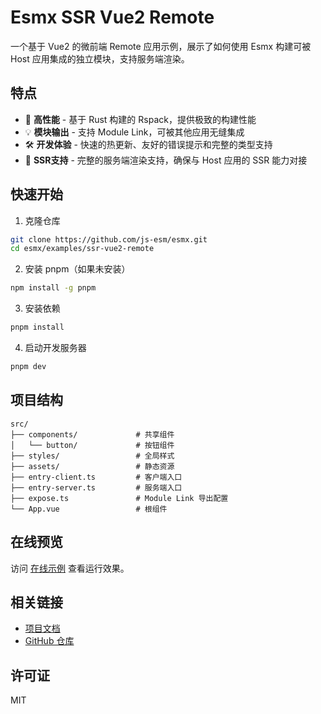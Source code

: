 # Esmx SSR Vue2 Remote

一个基于 Vue2 的微前端 Remote 应用示例，展示了如何使用 Esmx 构建可被 Host 应用集成的独立模块，支持服务端渲染。

## 特点

- 🚀 **高性能**   - 基于 Rust 构建的 Rspack，提供极致的构建性能
- 💡 **模块输出** - 支持 Module Link，可被其他应用无缝集成
- 🛠 **开发体验** - 快速的热更新、友好的错误提示和完整的类型支持
- 📱 **SSR支持** - 完整的服务端渲染支持，确保与 Host 应用的 SSR 能力对接

## 快速开始

1. 克隆仓库
```bash
git clone https://github.com/js-esm/esmx.git
cd esmx/examples/ssr-vue2-remote
```

2. 安装 pnpm（如果未安装）
```bash
npm install -g pnpm
```

3. 安装依赖
```bash
pnpm install
```

4. 启动开发服务器
```bash
pnpm dev
```

## 项目结构

```
src/
├── components/             # 共享组件
│   └── button/             # 按钮组件
├── styles/                 # 全局样式
├── assets/                 # 静态资源
├── entry-client.ts         # 客户端入口
├── entry-server.ts         # 服务端入口
├── expose.ts               # Module Link 导出配置
└── App.vue                 # 根组件
```

## 在线预览

访问 [在线示例](https://js-esm.github.io/esmx/ssr-vue2-remote/) 查看运行效果。

## 相关链接

- [项目文档](https://js-esm.github.io/esmx/)
- [GitHub 仓库](https://github.com/js-esm/esmx)

## 许可证

MIT